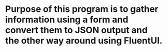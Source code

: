 # Purpose of this program is to gather information using a form and convert them to JSON output and the other way around using FluentUI.
